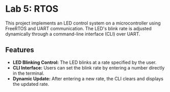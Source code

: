 # Lab 5: RTOS

This project implements an LED control system on a microcontroller using FreeRTOS and UART communication. The LED's blink rate is adjusted dynamically through a command-line interface (CLI) over UART.

## Features

- <b>LED Blinking Control:</b> The LED blinks at a rate specified by the user.
- <b>CLI Interface:</b> Users can set the blink rate by entering a number directly in the terminal.
- <b>Dynamic Update:</b> After entering a new rate, the CLI clears and displays the updated rate.
